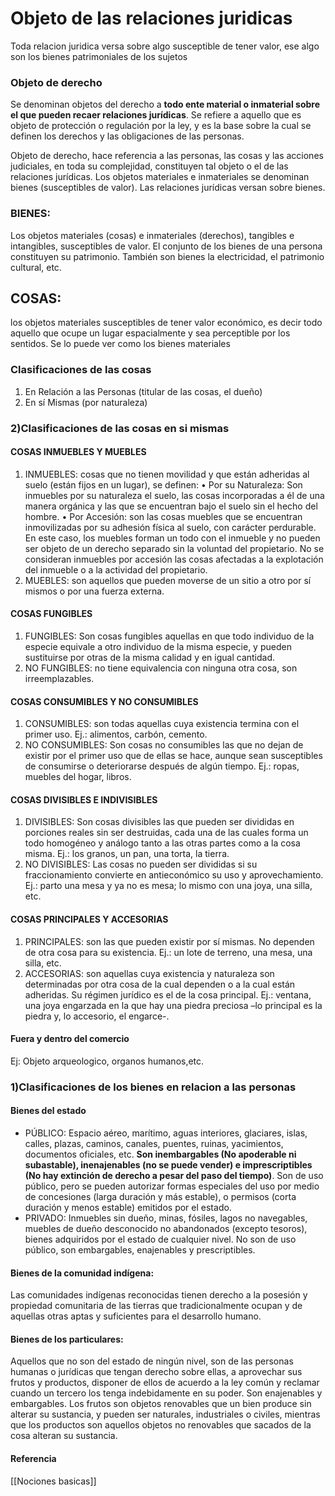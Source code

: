 # Objeto de las relaciones juridicas
Toda relacion juridica versa sobre algo susceptible de tener valor, ese algo son los bienes patrimoniales de los sujetos




### Objeto de derecho  
Se denominan objetos del derecho a **todo ente material o inmaterial sobre el que pueden recaer relaciones jurídicas**.
Se refiere a aquello que es objeto de protección o regulación por la ley, y es la base sobre la cual se definen los derechos y las obligaciones de las personas.





Objeto de derecho, hace referencia a las personas, las cosas y las acciones judiciales, en toda su complejidad, constituyen tal objeto o el de las relaciones jurídicas.
Los objetos materiales e inmateriales se denominan bienes (susceptibles de valor). Las relaciones jurídicas versan sobre bienes.




### BIENES:  
Los objetos materiales (cosas) e inmateriales (derechos), tangibles e intangibles, susceptibles de valor. El conjunto de los bienes de una persona constituyen su patrimonio. También son bienes la electricidad, el patrimonio cultural, etc.







## COSAS:  
los objetos materiales susceptibles de tener valor económico, es decir todo aquello que ocupe un lugar espacialmente y sea perceptible por los sentidos. Se lo puede ver como los bienes materiales








### Clasificaciones de las cosas  
1. En Relación a las Personas (titular de las cosas, el dueño)
2. En sí Mismas (por naturaleza)






### 2)Clasificaciones de las cosas en si mismas  
#### COSAS INMUEBLES Y MUEBLES
1. INMUEBLES: cosas que no tienen movilidad y que están adheridas al suelo (están fijos en un lugar), se definen:
• Por su Naturaleza: Son inmuebles por su naturaleza el suelo, las cosas incorporadas a él de una manera orgánica y las que se encuentran bajo el suelo sin el hecho del hombre.
• Por Accesión: son las cosas muebles que se encuentran inmovilizadas por su adhesión física al suelo, con carácter perdurable. En este caso, los muebles forman un todo con el inmueble y no pueden ser objeto de un derecho separado sin la voluntad del propietario. No se consideran inmuebles por accesión las cosas afectadas a la explotación del inmueble o a la actividad del propietario.
2. MUEBLES: son aquellos que pueden moverse de un sitio a otro por sí mismos o por una fuerza externa.
#### COSAS FUNGIBLES
1. FUNGIBLES: Son cosas fungibles aquellas en que todo individuo de la especie equivale a otro individuo de la misma especie, y pueden sustituirse por otras de la misma calidad y en igual cantidad.
2. NO FUNGIBLES: no tiene equivalencia con ninguna otra cosa, son irreemplazables.
#### COSAS CONSUMIBLES Y NO CONSUMIBLES
1. CONSUMIBLES: son todas aquellas cuya existencia termina con el primer uso. Ej.: alimentos, carbón, cemento.
2. NO CONSUMIBLES: Son cosas no consumibles las que no dejan de existir por el primer uso que de ellas se hace, aunque sean susceptibles de consumirse o deteriorarse después de algún tiempo. Ej.: ropas, muebles del hogar, libros.
#### COSAS DIVISIBLES E INDIVISIBLES
1. DIVISIBLES: Son cosas divisibles las que pueden ser divididas en porciones reales sin ser destruidas, cada una de las cuales forma un todo homogéneo y análogo tanto a las otras partes como a la cosa misma. Ej.: los granos, un pan, una torta, la tierra.
2. NO DIVISIBLES: Las cosas no pueden ser divididas si su fraccionamiento convierte en antieconómico su uso y aprovechamiento. Ej.: parto una mesa y ya no es mesa; lo mismo con una joya, una silla, etc.
#### COSAS PRINCIPALES Y ACCESORIAS
1. PRINCIPALES: son las que pueden existir por sí mismas. No dependen de otra cosa para su existencia. Ej.: un lote de terreno, una mesa, una silla, etc.
2. ACCESORIAS: son aquellas cuya existencia y naturaleza son determinadas por otra cosa de la cual dependen o a la cual están adheridas. Su régimen jurídico es el de la cosa principal. Ej.: ventana, una joya engarzada en la que hay una piedra preciosa –lo principal es la piedra y, lo accesorio, el engarce-.
#### Fuera y dentro del comercio
Ej: Objeto arqueologico, organos humanos,etc.







### 1)Clasificaciones de los bienes en relacion a las personas  
#### Bienes del estado
- PÚBLICO: Espacio aéreo, marítimo, aguas interiores, glaciares, islas, calles, plazas, caminos, canales, puentes, ruinas, yacimientos, documentos oficiales, etc. **Son inembargables (No apoderable ni subastable), inenajenables (no se puede vender) e imprescriptibles (No hay extinción de derecho a pesar del paso del tiempo)**. Son de uso público, pero se pueden autorizar formas especiales del uso por medio de concesiones (larga duración y más estable), o permisos (corta duración y menos estable) emitidos por el estado.
-  PRIVADO: Inmuebles sin dueño, minas, fósiles, lagos no navegables, muebles de dueño desconocido no abandonados (excepto tesoros), bienes adquiridos por el estado de cualquier nivel. No son de uso público, son embargables, enajenables y prescriptibles.
#### Bienes de la comunidad indígena:
Las comunidades indígenas reconocidas tienen derecho a la posesión y propiedad comunitaria de las tierras que tradicionalmente ocupan y de aquellas otras aptas y suficientes para el desarrollo humano.
#### Bienes de los particulares:
Aquellos que no son del estado de ningún nivel, son de las personas humanas o jurídicas que tengan derecho sobre ellas, a aprovechar sus frutos y productos, disponer de ellos de acuerdo a la ley común y reclamar cuando un tercero los tenga indebidamente en su poder. Son enajenables y embargables.
Los frutos son objetos renovables que un bien produce sin alterar su sustancia, y pueden ser naturales, industriales o civiles, mientras que los productos son aquellos objetos no renovables que sacados de la cosa alteran su sustancia.





#### Referencia
[[Nociones basicas]]